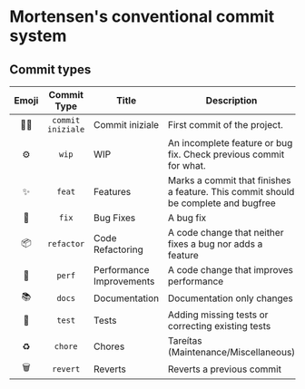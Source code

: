 # **Mortensen's conventional commit system**

## Commit types

| Emoji |    Commit Type    | Title                    | Description                                                                                                 |
| :---: | :---------------: | ------------------------ | ----------------------------------------------------------------------------------------------------------- |
|   🤌🏽  | `commit iniziale` | Commit iniziale          | First commit of the project.                                                                                |
|   ⚙️  |       `wip`       | WIP                      | An incomplete feature or bug fix. Check previous commit for what.                                           |
|   ✨  |       `feat`      | Features                 | Marks a commit that finishes a feature. This commit should be complete and bugfree                          |
|   🐛  |       `fix`       | Bug Fixes                | A bug fix                                                                                                   |
|   📦  |     `refactor`    | Code Refactoring         | A code change that neither fixes a bug nor adds a feature                                                   |
|   🚀  |       `perf`      | Performance Improvements | A code change that improves performance                                                                     |
|   📚  |       `docs`      | Documentation            | Documentation only changes                                                                                  |
|   🧪  |       `test`      | Tests                    | Adding missing tests or correcting existing tests                                                           |
|   ♻️  |      `chore`      | Chores                   | Tareítas (Maintenance/Miscellaneous)                                                                        |
|   🗑  |      `revert`     | Reverts                  | Reverts a previous commit                                                                                   |
